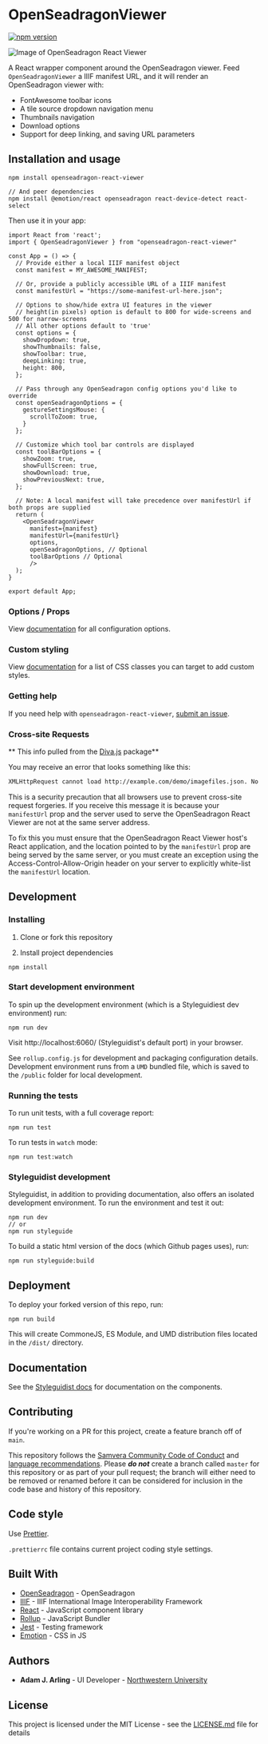 # OpenSeadragonViewer

[![npm version](https://badge.fury.io/js/openseadragon-react-viewer.svg)](https://badge.fury.io/js/openseadragon-react-viewer)

![Image of OpenSeadragon React Viewer](https://i.imgur.com/6PbYcbE.jpg)

A React wrapper component around the OpenSeadragon viewer. Feed `OpenSeadragonViewer` a IIIF manifest URL, and it will render an OpenSeadragon viewer with:

- FontAwesome toolbar icons
- A tile source dropdown navigation menu
- Thumbnails navigation
- Download options
- Support for deep linking, and saving URL parameters

## Installation and usage

```
npm install openseadragon-react-viewer

// And peer dependencies
npm install @emotion/react openseadragon react-device-detect react-select
```

Then use it in your app:

```
import React from 'react';
import { OpenSeadragonViewer } from "openseadragon-react-viewer"

const App = () => {
  // Provide either a local IIIF manifest object
  const manifest = MY_AWESOME_MANIFEST;

  // Or, provide a publicly accessible URL of a IIIF manifest
  const manifestUrl = "https://some-manifest-url-here.json";

  // Options to show/hide extra UI features in the viewer
  // height(in pixels) option is default to 800 for wide-screens and 500 for narrow-screens
  // All other options default to 'true'
  const options = {
    showDropdown: true,
    showThumbnails: false,
    showToolbar: true,
    deepLinking: true,
    height: 800,
  };

  // Pass through any OpenSeadragon config options you'd like to override
  const openSeadragonOptions = {
    gestureSettingsMouse: {
      scrollToZoom: true,
    }
  };

  // Customize which tool bar controls are displayed
  const toolBarOptions = {
    showZoom: true,
    showFullScreen: true,
    showDownload: true,
    showPreviousNext: true,
  };

  // Note: A local manifest will take precedence over manifestUrl if both props are supplied
  return (
    <OpenSeadragonViewer
      manifest={manifest}
      manifestUrl={manifestUrl}
      options,
      openSeadragonOptions, // Optional
      toolBarOptions // Optional
      />
  );
}

export default App;
```

### Options / Props

View [documentation](https://samvera-labs.github.io/openseadragon-react-viewer/) for all configuration options.

### Custom styling

View [documentation](https://samvera-labs.github.io/openseadragon-react-viewer/) for a list of CSS classes you can target to add custom styles.

### Getting help

If you need help with `openseadragon-react-viewer`, [submit an issue](https://github.com/samvera-labs/openseadragon-react-viewer/issues).

### Cross-site Requests

** This info pulled from the [Diva.js](https://github.com/ddmal/diva.js) package**

You may receive an error that looks something like this:

```bash
XMLHttpRequest cannot load http://example.com/demo/imagefiles.json. No 'Access-Control-Allow-Origin' header is present on the requested resource. Origin 'http://localhost:8000' is therefore not allowed access.
```

This is a security precaution that all browsers use to prevent cross-site request forgeries. If you receive this message it is because your `manifestUrl` prop and the server used to serve the OpenSeadragon React Viewer are not at the same server address.

To fix this you must ensure that the OpenSeadragon React Viewer host's React application, and the location pointed to by the `manifestUrl` prop are being served by the same server, or you must create an exception using the Access-Control-Allow-Origin header on your server to explicitly white-list the `manifestUrl` location.

## Development

### Installing

1. Clone or fork this repository

2. Install project dependencies

```
npm install
```

### Start development environment

To spin up the development environment (which is a Styleguidiest dev environment) run:

```
npm run dev
```

Visit http://localhost:6060/ (Styleguidist's default port) in your browser.

See `rollup.config.js` for development and packaging configuration details. Development environment runs from a `UMD` bundled file, which is saved to the `/public` folder for local development.

### Running the tests

To run unit tests, with a full coverage report:

```
npm run test
```

To run tests in `watch` mode:

```
npm run test:watch
```

### Styleguidist development

Styleguidist, in addition to providing documentation, also offers an isolated development environment. To run the environment and test it out:

```
npm run dev
// or
npm run styleguide
```

To build a static html version of the docs (which Github pages uses), run:

```
npm run styleguide:build
```

## Deployment

To deploy your forked version of this repo, run:

```
npm run build
```

This will create CommoneJS, ES Module, and UMD distribution files located in the `/dist/` directory.

## Documentation

See the [Styleguidist docs](https://samvera-labs.github.io/openseadragon-react-viewer/) for documentation on the components.

## Contributing

If you're working on a PR for this project, create a feature branch off of `main`.

This repository follows the [Samvera Community Code of Conduct](https://samvera.atlassian.net/wiki/spaces/samvera/pages/405212316/Code+of+Conduct) and [language recommendations](https://github.com/samvera/maintenance/blob/master/templates/CONTRIBUTING.md#language).  Please ***do not*** create a branch called `master` for this repository or as part of your pull request; the branch will either need to be removed or renamed before it can be considered for inclusion in the code base and history of this repository.

## Code style

Use [Prettier](https://prettier.io/).

`.prettierrc` file contains current project coding style settings.

## Built With

- [OpenSeadragon](https://openseadragon.github.io/) - OpenSeadragon
- [IIIF](https://iiif.io/) - IIIF International Image Interoperability Framework
- [React](https://reactjs.org/) - JavaScript component library
- [Rollup](https://rollupjs.org/) - JavaScript Bundler
- [Jest](https://jestjs.io/) - Testing framework
- [Emotion](https://emotion.sh/) - CSS in JS

## Authors

- **Adam J. Arling** - UI Developer - [Northwestern University](https://github.com/adamjarling)

## License

This project is licensed under the MIT License - see the [LICENSE.md](LICENSE.md) file for details
